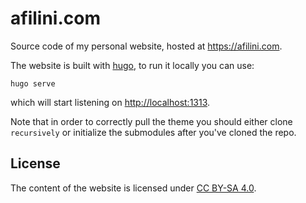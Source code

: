 # afilini.com

Source code of my personal website, hosted at <https://afilini.com>.

The website is built with [hugo](https://gohugo.io/), to run it locally you can use:

```
hugo serve
```

which will start listening on <http://localhost:1313>.

Note that in order to correctly pull the theme you should either clone `recursively` or initialize the submodules after you've cloned the repo.

## License

The content of the website is licensed under [CC BY-SA 4.0](http://creativecommons.org/licenses/by-sa/4.0/).
